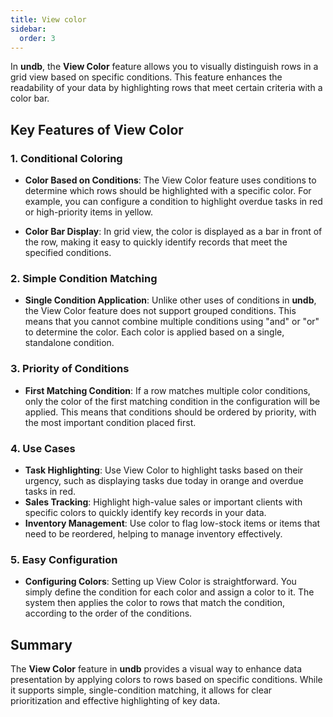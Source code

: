 ```yaml
---
title: View color
sidebar:
  order: 3
---
```


In **undb**, the **View Color** feature allows you to visually distinguish rows in a grid view based on specific conditions. This feature enhances the readability of your data by highlighting rows that meet certain criteria with a color bar.

## Key Features of View Color

### 1. Conditional Coloring

- **Color Based on Conditions**: The View Color feature uses conditions to determine which rows should be highlighted with a specific color. For example, you can configure a condition to highlight overdue tasks in red or high-priority items in yellow.

- **Color Bar Display**: In grid view, the color is displayed as a bar in front of the row, making it easy to quickly identify records that meet the specified conditions.

### 2. Simple Condition Matching

- **Single Condition Application**: Unlike other uses of conditions in **undb**, the View Color feature does not support grouped conditions. This means that you cannot combine multiple conditions using "and" or "or" to determine the color. Each color is applied based on a single, standalone condition.

### 3. Priority of Conditions

- **First Matching Condition**: If a row matches multiple color conditions, only the color of the first matching condition in the configuration will be applied. This means that conditions should be ordered by priority, with the most important condition placed first.

### 4. Use Cases

- **Task Highlighting**: Use View Color to highlight tasks based on their urgency, such as displaying tasks due today in orange and overdue tasks in red.
- **Sales Tracking**: Highlight high-value sales or important clients with specific colors to quickly identify key records in your data.
- **Inventory Management**: Use color to flag low-stock items or items that need to be reordered, helping to manage inventory effectively.

### 5. Easy Configuration

- **Configuring Colors**: Setting up View Color is straightforward. You simply define the condition for each color and assign a color to it. The system then applies the color to rows that match the condition, according to the order of the conditions.

## Summary

The **View Color** feature in **undb** provides a visual way to enhance data presentation by applying colors to rows based on specific conditions. While it supports simple, single-condition matching, it allows for clear prioritization and effective highlighting of key data.
